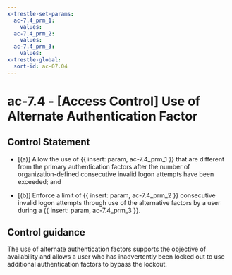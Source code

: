 ```yaml
---
x-trestle-set-params:
  ac-7.4_prm_1:
    values:
  ac-7.4_prm_2:
    values:
  ac-7.4_prm_3:
    values:
x-trestle-global:
  sort-id: ac-07.04
---
```


# ac-7.4 - \[Access Control\] Use of Alternate Authentication Factor

## Control Statement

- \[(a)\] Allow the use of {{ insert: param, ac-7.4_prm_1 }} that are different from the primary authentication factors after the number of organization-defined consecutive invalid logon attempts have been exceeded; and

- \[(b)\] Enforce a limit of {{ insert: param, ac-7.4_prm_2 }} consecutive invalid logon attempts through use of the alternative factors by a user during a {{ insert: param, ac-7.4_prm_3 }}.

## Control guidance

The use of alternate authentication factors supports the objective of availability and allows a user who has inadvertently been locked out to use additional authentication factors to bypass the lockout.
